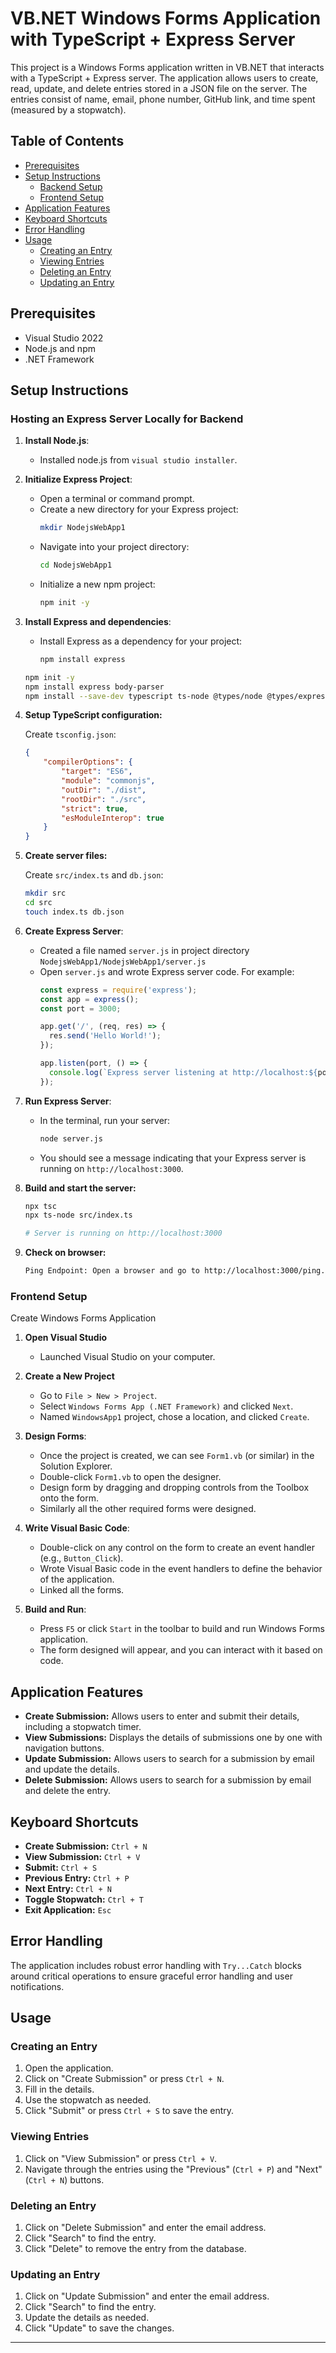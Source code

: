 # VB.NET Windows Forms Application with TypeScript + Express Server

This project is a Windows Forms application written in VB.NET that interacts with a TypeScript + Express server. The application allows users to create, read, update, and delete entries stored in a JSON file on the server. The entries consist of name, email, phone number, GitHub link, and time spent (measured by a stopwatch).

## Table of Contents

- [Prerequisites](#prerequisites)
- [Setup Instructions](#setup-instructions)
  - [Backend Setup](#backend-setup)
  - [Frontend Setup](#frontend-setup)
- [Application Features](#application-features)
- [Keyboard Shortcuts](#keyboard-shortcuts)
- [Error Handling](#error-handling)
- [Usage](#usage)
  - [Creating an Entry](#creating-an-entry)
  - [Viewing Entries](#viewing-entries)
  - [Deleting an Entry](#deleting-an-entry)
  - [Updating an Entry](#updating-an-entry)

## Prerequisites

- Visual Studio 2022
- Node.js and npm
- .NET Framework

## Setup Instructions

### Hosting an Express Server Locally for Backend 

1. **Install Node.js**:
   - Installed node.js from `visual studio installer`.

2. **Initialize Express Project**:
   - Open a terminal or command prompt.
   - Create a new directory for your Express project:
     ```sh
     mkdir NodejsWebApp1
     ```
   - Navigate into your project directory:
     ```sh
     cd NodejsWebApp1
     ```
   - Initialize a new npm project:
     ```sh
     npm init -y
     ```

3. **Install Express and dependencies**:
   - Install Express as a dependency for your project:
     ```sh
     npm install express
     ```

    ```sh
    npm init -y
    npm install express body-parser
    npm install --save-dev typescript ts-node @types/node @types/express
    ```

4. **Setup TypeScript configuration:**

    Create `tsconfig.json`:

    ```json
    {
        "compilerOptions": {
            "target": "ES6",
            "module": "commonjs",
            "outDir": "./dist",
            "rootDir": "./src",
            "strict": true,
            "esModuleInterop": true
        }
    }
    ```

5. **Create server files:**

    Create `src/index.ts` and `db.json`:

    ```sh
    mkdir src
    cd src
    touch index.ts db.json
    ```
    
6. **Create Express Server**:
   - Created a file named `server.js` in project directory `NodejsWebApp1/NodejsWebApp1/server.js`
   - Open `server.js` and wrote Express server code. For example:
     ```javascript
     const express = require('express');
     const app = express();
     const port = 3000;

     app.get('/', (req, res) => {
       res.send('Hello World!');
     });

     app.listen(port, () => {
       console.log(`Express server listening at http://localhost:${port}`);
     });
     ```

7. **Run Express Server**:
   - In the terminal, run your server:
     ```sh
     node server.js
     ```
   - You should see a message indicating that your Express server is running on `http://localhost:3000`.


8. **Build and start the server:**

    ```sh
    npx tsc
    npx ts-node src/index.ts

    # Server is running on http://localhost:3000
    ```
9. **Check on browser:**
   ```sh
   Ping Endpoint: Open a browser and go to http://localhost:3000/ping. You should see "true" always while the server is running.
   ```

### Frontend Setup

Create Windows Forms Application

1. **Open Visual Studio**
   - Launched Visual Studio on your computer.

2. **Create a New Project**
   - Go to `File > New > Project`.
   - Select `Windows Forms App (.NET Framework)` and clicked `Next`.
   - Named `WindowsApp1` project, chose a location, and clicked `Create`.

3. **Design Forms**:
   - Once the project is created, we can see `Form1.vb` (or similar) in the Solution Explorer.
   - Double-click `Form1.vb` to open the designer.
   - Design form by dragging and dropping controls from the Toolbox onto the form.
   - Similarly all the other required forms were designed.

4. **Write Visual Basic Code**:
   - Double-click on any control on the form to create an event handler (e.g., `Button_Click`).
   - Wrote Visual Basic code in the event handlers to define the behavior of the application.
   - Linked all the forms.

5. **Build and Run**:
   - Press `F5` or click `Start` in the toolbar to build and run Windows Forms application.
   - The form designed will appear, and you can interact with it based on code.

## Application Features
- **Create Submission:** Allows users to enter and submit their details, including a stopwatch timer.
- **View Submissions:** Displays the details of submissions one by one with navigation buttons.
- **Update Submission:** Allows users to search for a submission by email and update the details.
- **Delete Submission:** Allows users to search for a submission by email and delete the entry.

## Keyboard Shortcuts

- **Create Submission:** `Ctrl + N`
- **View Submission:** `Ctrl + V`
- **Submit:** `Ctrl + S`
- **Previous Entry:** `Ctrl + P`
- **Next Entry:** `Ctrl + N`
- **Toggle Stopwatch:** `Ctrl + T`
- **Exit Application:** `Esc`

## Error Handling

The application includes robust error handling with `Try...Catch` blocks around critical operations to ensure graceful error handling and user notifications.

## Usage

### Creating an Entry

1. Open the application.
2. Click on "Create Submission" or press `Ctrl + N`.
3. Fill in the details.
4. Use the stopwatch as needed.
5. Click "Submit" or press `Ctrl + S` to save the entry.

### Viewing Entries

1. Click on "View Submission" or press `Ctrl + V`.
2. Navigate through the entries using the "Previous" (`Ctrl + P`) and "Next" (`Ctrl + N`) buttons.

### Deleting an Entry

1. Click on "Delete Submission" and enter the email address.
2. Click "Search" to find the entry.
3. Click "Delete" to remove the entry from the database.

### Updating an Entry

1. Click on "Update Submission" and enter the email address.
2. Click "Search" to find the entry.
3. Update the details as needed.
4. Click "Update" to save the changes.

---

